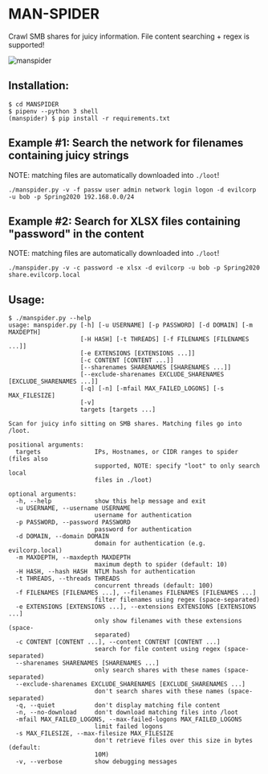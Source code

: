 # MAN-SPIDER
Crawl SMB shares for juicy information.  File content searching + regex is supported!

![manspider](https://user-images.githubusercontent.com/20261699/74963251-6a08de80-53df-11ea-88f4-60c39665dfa2.gif)

## Installation:
~~~
$ cd MANSPIDER
$ pipenv --python 3 shell
(manspider) $ pip install -r requirements.txt
~~~

## Example #1: Search the network for filenames containing juicy strings
NOTE: matching files are automatically downloaded into `./loot`!
~~~
./manspider.py -v -f passw user admin network login logon -d evilcorp -u bob -p Spring2020 192.168.0.0/24
~~~

## Example #2: Search for XLSX files containing "password" in the content
NOTE: matching files are automatically downloaded into `./loot`!
~~~
./manspider.py -v -c password -e xlsx -d evilcorp -u bob -p Spring2020 share.evilcorp.local
~~~

## Usage:
~~~
$ ./manspider.py --help
usage: manspider.py [-h] [-u USERNAME] [-p PASSWORD] [-d DOMAIN] [-m MAXDEPTH]
                    [-H HASH] [-t THREADS] [-f FILENAMES [FILENAMES ...]]
                    [-e EXTENSIONS [EXTENSIONS ...]]
                    [-c CONTENT [CONTENT ...]]
                    [--sharenames SHARENAMES [SHARENAMES ...]]
                    [--exclude-sharenames EXCLUDE_SHARENAMES [EXCLUDE_SHARENAMES ...]]
                    [-q] [-n] [-mfail MAX_FAILED_LOGONS] [-s MAX_FILESIZE]
                    [-v]
                    targets [targets ...]

Scan for juicy info sitting on SMB shares. Matching files go into /loot.

positional arguments:
  targets               IPs, Hostnames, or CIDR ranges to spider (files also
                        supported, NOTE: specify "loot" to only search local
                        files in ./loot)

optional arguments:
  -h, --help            show this help message and exit
  -u USERNAME, --username USERNAME
                        username for authentication
  -p PASSWORD, --password PASSWORD
                        password for authentication
  -d DOMAIN, --domain DOMAIN
                        domain for authentication (e.g. evilcorp.local)
  -m MAXDEPTH, --maxdepth MAXDEPTH
                        maximum depth to spider (default: 10)
  -H HASH, --hash HASH  NTLM hash for authentication
  -t THREADS, --threads THREADS
                        concurrent threads (default: 100)
  -f FILENAMES [FILENAMES ...], --filenames FILENAMES [FILENAMES ...]
                        filter filenames using regex (space-separated)
  -e EXTENSIONS [EXTENSIONS ...], --extensions EXTENSIONS [EXTENSIONS ...]
                        only show filenames with these extensions (space-
                        separated)
  -c CONTENT [CONTENT ...], --content CONTENT [CONTENT ...]
                        search for file content using regex (space-separated)
  --sharenames SHARENAMES [SHARENAMES ...]
                        only search shares with these names (space-separated)
  --exclude-sharenames EXCLUDE_SHARENAMES [EXCLUDE_SHARENAMES ...]
                        don't search shares with these names (space-separated)
  -q, --quiet           don't display matching file content
  -n, --no-download     don't download matching files into /loot
  -mfail MAX_FAILED_LOGONS, --max-failed-logons MAX_FAILED_LOGONS
                        limit failed logons
  -s MAX_FILESIZE, --max-filesize MAX_FILESIZE
                        don't retrieve files over this size in bytes (default:
                        10M)
  -v, --verbose         show debugging messages
~~~